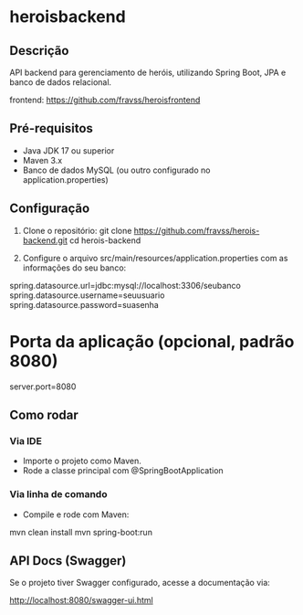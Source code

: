 # heroisbackend

## Descrição
API backend para gerenciamento de heróis, utilizando Spring Boot, JPA e banco de dados relacional.

frontend: https://github.com/fravss/heroisfrontend

## Pré-requisitos
- Java JDK 17 ou superior
- Maven 3.x
- Banco de dados MySQL (ou outro configurado no application.properties)

## Configuração

1. Clone o repositório:
git clone https://github.com/fravss/herois-backend.git
cd herois-backend

2. Configure o arquivo src/main/resources/application.properties com as informações do seu banco:

spring.datasource.url=jdbc:mysql://localhost:3306/seubanco
spring.datasource.username=seuusuario
spring.datasource.password=suasenha

# Porta da aplicação (opcional, padrão 8080)
server.port=8080

## Como rodar

### Via IDE
- Importe o projeto como Maven.
- Rode a classe principal com @SpringBootApplication

### Via linha de comando
- Compile e rode com Maven:

mvn clean install
mvn spring-boot:run


## API Docs (Swagger)
Se o projeto tiver Swagger configurado, acesse a documentação via:

[http://localhost:8080/swagger-ui.html](http://localhost:8080/swagger-ui/index.html)


